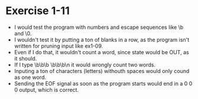 # Exercise 1-11
* I would test the program with numbers and escape sequences like \b and \0.
* I wouldn't test it by putting a ton of blanks in a row, as the program isn't written for pruning input like ex1-09.
* Even if I do that, it wouldn't count a word, since state would be OUT, as it should.
* If I type \b\b\b \b\b\b\n it would wrongly count two words.
* Inputing a ton of characters (letters) withouth spaces would only cound as one word.
* Sending the EOF signal as soon as the program starts would end in a 0 0 0 output, which is correct.
